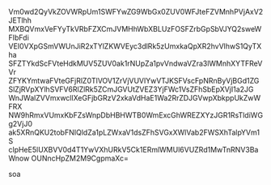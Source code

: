 Vm0wd2QyVkZOVWRpUm1SWFYwZG9WbGx0ZUV0WFJteFZVMnhPVjAxV2JETlhh
MXBQVmxVeFYyTkVRbFZXCmJVMHhWbXBLUzFOSFZrbGpSbVJYQ2sweWFIbFdi
VEI0VXpGSmVWUnJiR2xTYlZKWVEyc3dlRk5zUmxkaQpXR2hvVlhwS1QyTXha
SFZTYkdScFVteHdkMUV5ZUV0ak1rNUpZa1pvVndwaVZra3lWMnhXYTFReVVr
ZFYKYmtwaFVteGFjRlZ0TlVOV1ZrVjVUVlYwVTJKSFVscFpNRnByVjBGd1ZG
SlZjRVpXYlhSVFV6RlZlRk5ZCmJGVUtZVEZ3YjFWc1VsZFhSbEpXVjI1a2JG
WnJWalZVVmxwcllXeGFjbGRzV2xkaVdHaE1Wa2RrZDJGVwpXbkppUkZwWFRX
NW9hRmxVUmxKbFZsWnpDbHBHWTB0WmExcGhWREZXYzJGR1RsTldiWGg2VjJ0
ak5XRnQKU2tobFNIQldZa1pLZWxaV1dsZFhSVGxXWlVab2FWSXhTalpYVm1S
clpHeE5lUXBVV0d4T1YwVXhURkV5Ck1ERmlWMUl6VUZRd1MwTnRNV3BaWnow
OUNncHpZM2M9CgpmaXc=

soa